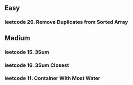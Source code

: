 ## Easy

### leetcode 26. Remove Duplicates from Sorted Array


## Medium

### leetcode 15. 3Sum

### leetcode 16. 3Sum Closest

 ### leetcode 11. Container With Most Water